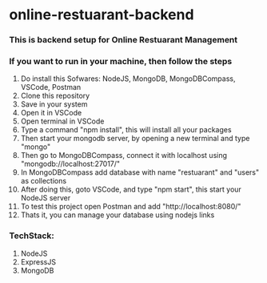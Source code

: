 # online-restuarant-backend

<h3>This is backend setup for Online Restuarant Management</h3>

<h3>If you want to run in your machine, then follow the steps</h3>

<ol>
  <li>Do install this Sofwares: NodeJS, MongoDB, MongoDBCompass, VSCode, Postman</li>
  <li>Clone this repository</li>
  <li>Save in your system</li>
  <li>Open it in VSCode</li>
  <li>Open terminal in VSCode</li>
  <li>Type a command "npm install", this will install all your packages</li>
  <li>Then start your mongodb server, by opening a new terminal and type "mongo"</li>
  <li>Then go to MongoDBCompass, connect it with localhost using "mongodb://localhost:27017/"</li>
  <li>In MongoDBCompass add database with name "restuarant" and "users" as collections</li>
  <li>After doing this, goto VSCode, and type "npm start", this start your NodeJS server</li>
  <li>To test this project open Postman and add "http://localhost:8080/"</li>
  <li>Thats it, you can manage your database using nodejs links</li>
</ol>

<h3>TechStack:</h3>

<ol>
  <li>NodeJS</li>
  <li>ExpressJS</li>
  <li>MongoDB</li>
</ol>
